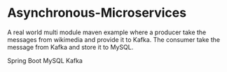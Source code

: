 # Asynchronous-Microservices
A real world multi module maven example where a producer take the messages from wikimedia and provide it to Kafka. The consumer take the message from Kafka and store it to MySQL.

Spring Boot
MySQL
Kafka
